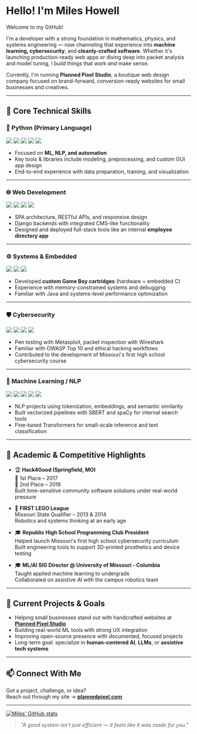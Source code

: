 # Hello! I'm Miles Howell

Welcome to my GitHub!

I'm a developer with a strong foundation in mathematics, physics, and systems engineering — now channeling that experience into **machine learning, cybersecurity**, and **cleanly-crafted software**. Whether it's launching production-ready web apps or diving deep into packet analysis and model tuning, I build things that work *and* make sense.

Currently, I'm running **Planned Pixel Studio**, a boutique web design company focused on brand-forward, conversion-ready websites for small businesses and creatives.

---

## 🧠 Core Technical Skills

### 🐍 Python (Primary Language)
<p>
  <img src="https://img.shields.io/badge/scikit--learn-f7931e?logo=scikit-learn&logoColor=white" />
  <img src="https://img.shields.io/badge/pandas-150458?logo=pandas&logoColor=white" />
  <img src="https://img.shields.io/badge/numpy-013243?logo=numpy&logoColor=white" />
  <img src="https://img.shields.io/badge/matplotlib-11557c?logo=python&logoColor=white" />
  <img src="https://img.shields.io/badge/tkinter-4B8BBE?logo=python&logoColor=white" />
</p>

- Focused on **ML, NLP, and automation**
- Key tools & libraries include modeling, preprocessing, and custom GUI app design
- End-to-end experience with data preparation, training, and visualization

---

### 🌐 Web Development
<p>
  <img src="https://img.shields.io/badge/HTML5-e34f26?logo=html5&logoColor=white" />
  <img src="https://img.shields.io/badge/CSS3-1572b6?logo=css3&logoColor=white" />
  <img src="https://img.shields.io/badge/JavaScript-ES6+-f7df1e?logo=javascript&logoColor=black" />
  <img src="https://img.shields.io/badge/Django-092e20?logo=django&logoColor=white" />
</p>

- SPA architecture, RESTful APIs, and responsive design
- Django backends with integrated CMS-like functionality
- Designed and deployed full-stack tools like an internal **employee directory app**

---

### ⚙️ Systems & Embedded
<p>
  <img src="https://img.shields.io/badge/C/C++-00599C?logo=c%2B%2B&logoColor=white" />
  <img src="https://img.shields.io/badge/Linux-333333?logo=linux&logoColor=white" />
  <img src="https://img.shields.io/badge/Java-ED8B00?style=flat&logo=openjdk&logoColor=white" />
</p>

- Developed **custom Game Boy cartridges** (hardware + embedded C)
- Experience with memory-constrained systems and debugging
- Familiar with Java and systems-level performance optimization

---

### 🛡️ Cybersecurity
<p>
  <img src="https://img.shields.io/badge/Nmap-008891?logo=gnuprivacyguard&logoColor=white" />
  <img src="https://img.shields.io/badge/Wireshark-005498?logo=wireshark&logoColor=white" />
  <img src="https://img.shields.io/badge/Metasploit-6c33c0?logo=protonmail&logoColor=white" />
  <img src="https://img.shields.io/badge/Kali_Linux-268BEE?logo=kalilinux&logoColor=white" />

</p>

- Pen testing with Metasploit, packet inspection with Wireshark
- Familiar with OWASP Top 10 and ethical hacking workflows
- Contributed to the development of Missouri's first high school cybersecurity course

---

### 🧠 Machine Learning / NLP
<p>
  <img src="https://img.shields.io/badge/scikit--learn-f7931e?logo=scikit-learn&logoColor=white" />
  <img src="https://img.shields.io/badge/NLTK-2e8b57?logo=python&logoColor=white" />
  <img src="https://img.shields.io/badge/SpaCy-6a5acd?logo=spacy&logoColor=white" />
  <img src="https://img.shields.io/badge/Transformers-ffd21f?logo=huggingface&logoColor=black" />
  <img src="https://img.shields.io/badge/SentenceTransformers-B8B8FF?logo=python&logoColor=black" />
</p>

- NLP projects using tokenization, embeddings, and semantic similarity
- Built vectorized pipelines with SBERT and spaCy for internal search tools
- Fine-tuned Transformers for small-scale inference and text classification

---

## 🧬 Academic & Competitive Highlights

- 🏆 **Hack4Good (Springfield, MO)**  
  🥇 1st Place – 2017  
  🥈 2nd Place – 2018  
  Built time-sensitive community software solutions under real-world pressure

- 🤖 **FIRST LEGO League**  
  Missouri State Qualifier – 2013 & 2014  
  Robotics and systems thinking at an early age

- 🎓 **Republic High School Programming Club President**  
  Helped launch Missouri's first high school cybersecurity curriculum  
  Built engineering tools to support 3D-printed prosthetics and device testing

- 🎓 **ML/AI SIG Director @ University of Missouri - Columbia**  
  Taught applied machine learning to undergrads  
  Collaborated on assistive AI with the campus robotics team

---

## 🔭 Current Projects & Goals

- Helping small businesses stand out with handcrafted websites at [**Planned Pixel Studio**](https://www.plannedpixel.com)
- Building real-world ML tools with strong UX integration
- Improving open-source presence with documented, focused projects
- Long-term goal: specialize in **human-centered AI**, **LLMs**, or **assistive tech systems**

---

## 📫 Connect With Me

Got a project, challenge, or idea?  
Reach out through my site → [**plannedpixel.com**](https://www.plannedpixel.com)

---

[![Miles' GitHub stats](https://github-readme-stats.vercel.app/api?username=miles-howell&show_icons=true&theme=dark)](https://github.com/anuraghazra/github-readme-stats)

> *"A good system isn’t just efficient — it feels like it was made for you."*
